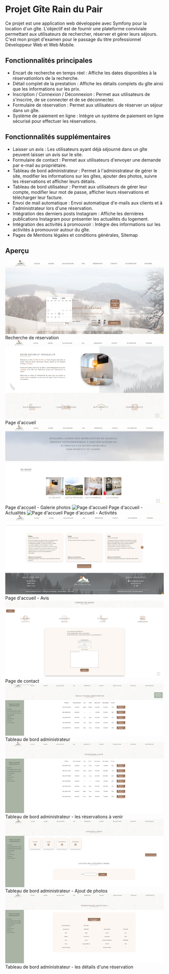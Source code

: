 # Projet Gîte Rain du Pair

Ce projet est une application web développée avec Symfony pour la location d'un gîte. 
L'objectif est de fournir une plateforme conviviale permettant aux utilisateurs de rechercher, réserver et gérer leurs séjours.
C'est mon projet d'examen pour le passage du titre professionnel Développeur Web et Web Mobile.

## Fonctionnalités principales

- Encart de recherche en temps réel : Affiche les dates disponibles à la réservationlors de la recherche.
- Détail complet de la prestation : Affiche les détails complets du gîte ainsi que les informations sur les prix.
- Inscription / Connexion / Déconnexion : Permet aux utilisateurs de s'inscrire, de se connecter et de se déconnecter.
- Formulaire de réservation : Permet aux utilisateurs de réserver un séjour dans un gîte.
- Système de paiement en ligne : Intègre un système de paiement en ligne sécurisé pour effectuer les réservations.

 ## Fonctionnalités supplémentaires
 
- Laisser un avis : Les utilisateurs ayant déjà séjourné dans un gîte peuvent laisser un avis sur le site.
- Formulaire de contact : Permet aux utilisateurs d'envoyer une demande par e-mail au propriétaire.
- Tableau de bord administrateur : Permet à l'administrateur de gérer le site, modifier les informations sur les gîtes, ajouter des photos, suivre les réservations et afficher leurs détails.
- Tableau de bord utilisateur : Permet aux utilisateurs de gérer leur compte, modifier leur mot de passe, afficher leurs réservations et télécharger leur facture.
- Envoi de mail automatique : Envoi automatique d'e-mails aux clients et à l'administrateur lors d'une réservation.
- Intégration des derniers posts Instagram : Affiche les dernières publications Instagram pour présenter les actualités du logement.
- Intégration des activités à promouvoir : Intègre des informations sur les activités à promouvoir autour du gîte.
- Pages de Mentions légales et conditions générales, Sitemap

## Aperçu

![Page d'accueil](public/img/page-accueil-recherche-reservations.png)
Recherche de réservation
![Page d'accueil](public/img/page-accueil.png)
Page d'accueil
![Page d'accueil](public/img/page-accueil-galerie.png)
Page d'accueil - Galerie photos
![Page d'accueil](public/img/page-accueil-actualités.png)
Page d'accueil - Actualités
![Page d'accueil](public/img/page-accueil-activités.png)
Page d'accueil - Activités
![Page d'accueil](public/img/page-accueil-avis.png)
Page d'accueil - Avis
![Page d'accueil](public/img/page-contact.png)
Page de contact
![Page d'accueil](public/img/dashboard-admin.png)
Tableau de bord administrateur
![Page d'accueil](public/img/dashboard-admin-reservations.png)
Tableau de bord administrateur - les réservations à venir
![Page d'accueil](public/img/dashboard-admin-photos.png)
Tableau de bord administrateur - Ajout de photos
![Page d'accueil](public/img/detail-reservation.png)
Tableau de bord administrateur - les détails d'une réservation




